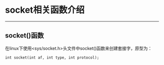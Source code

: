 # socket相关函数介绍

---

## socket()函数

在linux下使用<sys/socket.h>头文件中socket()函数来创建套接字，原型为：

`int socket(int af, int type, int protocol);`